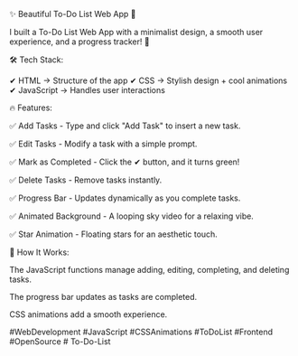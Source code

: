 ✨ Beautiful To-Do List Web App 🚀

I built a To-Do List Web App with a minimalist design, a smooth user experience, and a progress tracker! 🌟

🛠 Tech Stack:

✔ HTML → Structure of the app
✔ CSS → Stylish design + cool animations
✔ JavaScript → Handles user interactions

🔥 Features:


✅ Add Tasks - Type and click "Add Task" to insert a new task.

✅ Edit Tasks - Modify a task with a simple prompt.

✅ Mark as Completed - Click the ✔ button, and it turns green!

✅ Delete Tasks - Remove tasks instantly.

✅ Progress Bar - Updates dynamically as you complete tasks.

✅ Animated Background - A looping sky video for a relaxing vibe.

✅ Star Animation - Floating stars for an aesthetic touch.


🎯 How It Works:

The JavaScript functions manage adding, editing, completing, and deleting tasks.

The progress bar updates as tasks are completed.

CSS animations add a smooth experience.
















#WebDevelopment #JavaScript #CSSAnimations #ToDoList #Frontend #OpenSource # To-Do-List
